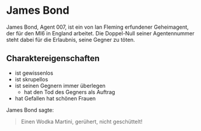 # James Bond 

James Bond, Agent 007, ist ein von Ian Fleming erfundener Geheimagent, der für den MI6 in England arbeitet. Die Doppel-Null seiner Agentennummer steht dabei für die Erlaubnis, seine Gegner zu töten.

## Charaktereigenschaften

* ist gewissenlos
* ist skrupellos
* ist seinen Gegnern immer überlegen
	* hat den Tod des Gegners als Auftrag
* hat Gefallen hat schönen Frauen



James Bond sagte:
> Einen Wodka Martini,
> gerühert, nicht geschüttelt!